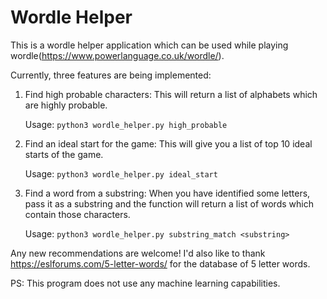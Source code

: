 # Wordle Helper

This is a wordle helper application which can be used while playing wordle(https://www.powerlanguage.co.uk/wordle/).

Currently, three features are being implemented:
1. Find high probable characters: This will return a list of alphabets which are highly probable.

    Usage: `python3 wordle_helper.py high_probable`
2. Find an ideal start for the game: This will give you a list of top 10 ideal starts of the game.

    Usage: `python3 wordle_helper.py ideal_start`
3. Find a word from a substring: When you have identified some letters, pass it as a substring and the function will return a list of words which contain those characters.
    
    Usage: `python3 wordle_helper.py substring_match <substring>`


Any new recommendations are welcome! I'd also like to thank https://eslforums.com/5-letter-words/ for the database of 5 letter words.

PS: This program does not use any machine learning capabilities.
